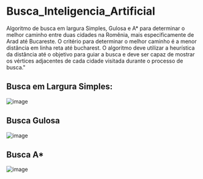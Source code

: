 # Busca_Inteligencia_Artificial

Algoritmo de busca em largura Simples, Gulosa e A* para determinar o melhor caminho entre duas cidades na Romênia, mais especificamente de Arad até Bucareste. O critério para determinar o melhor caminho é a menor distância em linha reta até bucharest. O algoritmo deve utilizar a heurística da distância até o objetivo para guiar a busca e deve ser capaz de mostrar os vértices adjacentes de cada cidade visitada durante o processo de busca."

## Busca em Largura Simples:
![image](https://github.com/EmelynMontevecchi/Buscas_Inteligencia_Artificial/assets/99364162/990a0a37-b1f6-4fdf-a850-8d1af75bfdd1)

## Busca Gulosa
![image](https://github.com/EmelynMontevecchi/Buscas_Inteligencia_Artificial/assets/99364162/2d6fbe1e-78c8-406c-8cd4-3ab2f196eb69)

## Busca A*
![image](https://github.com/EmelynMontevecchi/Buscas_Inteligencia_Artificial/assets/99364162/d52e2c62-f669-480e-ba9d-dba9e8146c4f)
